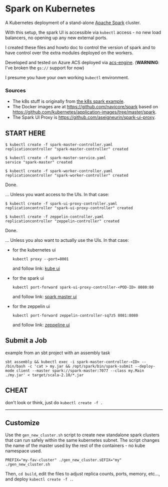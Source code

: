 # Spark on Kubernetes

A Kubernetes deployment of a stand-alone [Apache Spark](http://spark.apache.org/) cluster. 

With this setup, the spark UI is accessible via `kubectl` access - no new load balancers, no opening up any new external ports.

I created these files and howto doc to control the version of spark and to have control over the extra modules deployed on the workers.

Developed and tested on Azure ACS deployed via [acs-engine](https://github.com/Azure/acs-engine). (**WARNING**: I've broken the `gs://` support for now)

I presume you have your own working `kubectl` environment.

### Sources

* The k8s stuff is originally from [the k8s spark example](https://github.com/kubernetes/kubernetes/tree/master/examples/spark).
* The Docker images are at https://github.com/navicore/spark based on https://github.com/kubernetes/application-images/tree/master/spark.
* The Spark UI Proxy is https://github.com/aseigneurin/spark-ui-proxy.

## START HERE

```console
$ kubectl create -f spark-master-controller.yaml
replicationcontroller "spark-master-controller" created
```

```console
$ kubectl create -f spark-master-service.yaml
service "spark-master" created
```

```console
$ kubectl create -f spark-worker-controller.yaml
replicationcontroller "spark-worker-controller" created
```

Done.

... Unless you want access to the UIs.  In that case:

```console
$ kubectl create -f spark-ui-proxy-controller.yaml
replicationcontroller "spark-ui-proxy-controller" created
```

```console
$ kubectl create -f zeppelin-controller.yaml
replicationcontroller "zeppelin-controller" created
```

Done.

... Unless you also want to actually use the UIs.  In that case:

* for the kubernetes ui

  ```console
  kubectl proxy --port=8001
  ```
  and follow link: [kube ui](http://localhost:8001/api/v1/proxy/namespaces/kube-system/services/kubernetes-dashboard/#/service?namespace=default)

* for the spark ui

  ```console
  kubectl port-forward spark-ui-proxy-controller-<POD-ID> 8080:80
  ```
  and follow link: [spark master ui](http://localhost:8080/proxy:spark-master:8080)

* for the zeppelin ui
  ```console
  kubectl port-forward zeppelin-controller-sq7z5 8081:8080
  ```
  and follow link: [zeppeline ui](http://localhost:8081)

## Submit a Job

example from an sbt project with an assembly task

```console
sbt assembly && kubectl exec -i spark-master-controller-<ID> -- /bin/bash -c 'cat > my.jar && /opt/spark/bin/spark-submit --deploy-mode client --master spark://spark-master:7077 --class my.Main ./my.jar' < target/scala-2.10/*.jar
```

## CHEAT

don't look or think, just do `kubectl create -f .`

-------

## Customize

Use the `gen_new_cluster.sh` script to create new standalone spark clusters
that can run safely within the same kubernetes subnet.  The script changes the
name of the master used by the rest of the containers - no kube namespace used.

```
PREFIX="my-fav-cluster" ./gen_new_cluster.sEFIX="my" ./gen_new_cluster.sh
```

Then, `cd build`, edit the files to adjust replica counts, ports, memory, etc..., and deploy `kubectl create -f .`.

